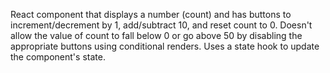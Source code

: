 React component that displays a number (count) and has buttons to increment/decrement by 1, add/subtract 10, and reset count to 0. Doesn't allow the value of count to fall below 0 or go above 50 by disabling the appropriate buttons using conditional renders. Uses a state hook to update the component's state.
